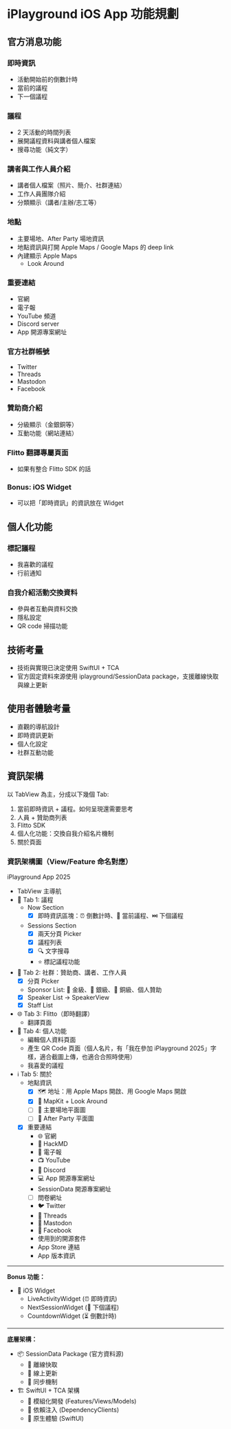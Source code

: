 # iPlayground iOS App 功能規劃

## 官方消息功能

### 即時資訊
- 活動開始前的倒數計時
- 當前的議程
- 下一個議程

### 議程
- 2 天活動的時間列表
- 展開議程資料與講者個人檔案
- 搜尋功能（純文字）

### 講者與工作人員介紹
- 講者個人檔案（照片、簡介、社群連結）
- 工作人員團隊介紹
- 分類顯示（講者/主辦/志工等）

### 地點
- 主要場地、After Party 場地資訊
- 地點資訊與打開 Apple Maps / Google Maps 的 deep link
- 內建顯示 Apple Maps
  - Look Around

### 重要連結
- 官網
- 電子報
- YouTube 頻道
- Discord server
- App 開源專案網址

### 官方社群帳號

- Twitter
- Threads
- Mastodon
- Facebook

### 贊助商介紹
- 分級顯示（金銀銅等）
- 互動功能（網站連結）

### Flitto 翻譯專屬頁面
- 如果有整合 Flitto SDK 的話

### Bonus: iOS Widget

- 可以把「即時資訊」的資訊放在 Widget

## 個人化功能

### 標記議程

- 我喜歡的議程
- 行前通知

### 自我介紹活動交換資料
- 參與者互動與資料交換
- 隱私設定
- QR code 掃描功能

## 技術考量

- 技術與實現已決定使用 SwiftUI + TCA
- 官方固定資料來源使用 iplayground/SessionData package，支援離線快取與線上更新

## 使用者體驗考量

- 直觀的導航設計
- 即時資訊更新
- 個人化設定
- 社群互動功能

## 資訊架構

以 TabView 為主，分成以下幾個 Tab:

1. 當前即時資訊 + 議程。如何呈現還需要思考
2. 人員 + 贊助商列表
3. Flitto SDK
4. 個人化功能：交換自我介紹名片機制
5. 關於頁面

### 資訊架構圖（View/Feature 命名對應）

iPlayground App 2025
- TabView 主導航
 - 📅 Tab 1: 議程
   - Now Section
     - [x] 即時資訊區塊：⏰ 倒數計時、📍 當前議程、⏭️ 下個議程
   - Sessions Section
     - [x] 兩天分頁 Picker
     - [x] 議程列表
     - [x] 🔍 文字搜尋
     - ⭐ 標記議程功能
 - 👥 Tab 2: 社群：贊助商、講者、工作人員
   - [x] 分頁 Picker
   - Sponsor List: 🥇 金級、🥈 銀級、🥉 銅級、個人贊助
   - [x] Speaker List -> SpeakerView
   - [x] Staff List
 - 🌐 Tab 3: Flitto（即時翻譯）
   - 翻譯頁面
 - 👤 Tab 4: 個人功能
   - 編輯個人資料頁面
   - 產生 QR Code 頁面（個人名片，有「我在參加 iPlayground 2025」字樣，適合截圖上傳，也適合合照時使用）
   - 我喜愛的議程
 - ℹ️ Tab 5: 關於
   - 地點資訊
     - [x] 🗺️ 地址：用 Apple Maps 開啟、用 Google Maps 開啟
     - [x] 👀 MapKit + Look Around
     - [ ] 🏢 主要場地平面圖
     - [ ] 🎉 After Party 平面圖
   - [x] 重要連結
     - 🌐 官網
     - 📝 HackMD
     - 📧 電子報
     - 📺 YouTube
     - 💬 Discord
     - 💻 App 開源專案網址
     - SessionData 開源專案網址
     - [ ] 問卷網址
     - 🐦 Twitter
     - 🧵 Threads
     - 🐘 Mastodon
     - 👥 Facebook
     - 使用到的開源套件
     - App Store 連結
     - App 版本資訊

---

**Bonus 功能：**
- 📱 iOS Widget
  - LiveActivityWidget (⏰ 即時資訊)
  - NextSessionWidget (📅 下個議程)
  - CountdownWidget (⏳ 倒數計時)

---

**底層架構：**
- 📦 SessionData Package (官方資料源)
  - 💾 離線快取
  - 🔄 線上更新
  - 🔄 同步機制
- 🏗️ SwiftUI + TCA 架構
  - 🧩 模組化開發 (Features/Views/Models)
  - 🔗 依賴注入 (DependencyClients)
  - 📱 原生體驗 (SwiftUI)